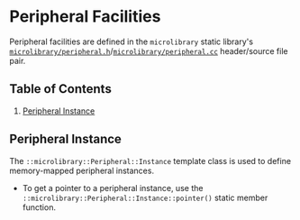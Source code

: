 # Peripheral Facilities

Peripheral facilities are defined in the `microlibrary` static library's
[`microlibrary/peripheral.h`](https://github.com/apcountryman/microlibrary/blob/main/libraries/microlibrary/ANY/ANY/include/microlibrary/peripheral.h)/[`microlibrary/peripheral.cc`](https://github.com/apcountryman/microlibrary/blob/main/libraries/microlibrary/ANY/ANY/source/microlibrary/peripheral.cc)
header/source file pair.

## Table of Contents

1. [Peripheral Instance](#peripheral-instance)

## Peripheral Instance

The `::microlibrary::Peripheral::Instance` template class is used to define memory-mapped
peripheral instances.
- To get a pointer to a peripheral instance, use the
  `::microlibrary::Peripheral::Instance::pointer()` static member function.
